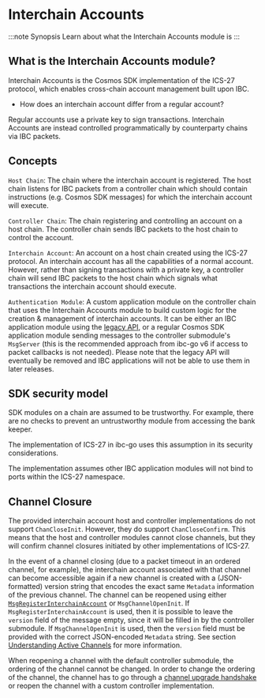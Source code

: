 # Interchain Accounts

:::note Synopsis
Learn about what the Interchain Accounts module is
:::

## What is the Interchain Accounts module?

Interchain Accounts is the Cosmos SDK implementation of the ICS-27 protocol, which enables cross-chain account management built upon IBC.

- How does an interchain account differ from a regular account?

Regular accounts use a private key to sign transactions. Interchain Accounts are instead controlled programmatically by counterparty chains via IBC packets.

## Concepts

`Host Chain`: The chain where the interchain account is registered. The host chain listens for IBC packets from a controller chain which should contain instructions (e.g. Cosmos SDK messages) for which the interchain account will execute.

`Controller Chain`: The chain registering and controlling an account on a host chain. The controller chain sends IBC packets to the host chain to control the account.

`Interchain Account`: An account on a host chain created using the ICS-27 protocol. An interchain account has all the capabilities of a normal account. However, rather than signing transactions with a private key, a controller chain will send IBC packets to the host chain which signals what transactions the interchain account should execute.

`Authentication Module`: A custom application module on the controller chain that uses the Interchain Accounts module to build custom logic for the creation & management of interchain accounts. It can be either an IBC application module using the [legacy API](10-legacy/03-keeper-api.md), or a regular Cosmos SDK application module sending messages to the controller submodule's `MsgServer` (this is the recommended approach from ibc-go v6 if access to packet callbacks is not needed). Please note that the legacy API will eventually be removed and IBC applications will not be able to use them in later releases.

## SDK security model

SDK modules on a chain are assumed to be trustworthy. For example, there are no checks to prevent an untrustworthy module from accessing the bank keeper.

The implementation of ICS-27 in ibc-go uses this assumption in its security considerations.

The implementation assumes other IBC application modules will not bind to ports within the ICS-27 namespace.

## Channel Closure

The provided interchain account host and controller implementations do not support `ChanCloseInit`. However, they do support `ChanCloseConfirm`.
This means that the host and controller modules cannot close channels, but they will confirm channel closures initiated by other implementations of ICS-27.

In the event of a channel closing (due to a packet timeout in an ordered channel, for example), the interchain account associated with that channel can become accessible again if a new channel is created with a (JSON-formatted) version string that encodes the exact same `Metadata` information of the previous channel. The channel can be reopened using either [`MsgRegisterInterchainAccount`](./05-messages.md#msgregisterinterchainaccount) or `MsgChannelOpenInit`. If `MsgRegisterInterchainAccount` is used, then it is possible to leave the `version` field of the message empty, since it will be filled in by the controller submodule. If `MsgChannelOpenInit` is used, then the `version` field must be provided with the correct JSON-encoded `Metadata` string. See section [Understanding Active Channels](./09-active-channels.md#understanding-active-channels) for more information.

When reopening a channel with the default controller submodule, the ordering of the channel cannot be changed. In order to change the ordering of the channel, the channel has to go through a [channel upgrade handshake](../../01-ibc/06-channel-upgrades.md) or reopen the channel with a custom controller implementation.
